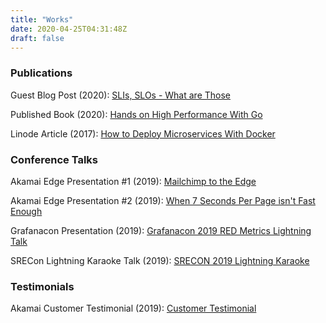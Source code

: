 ```yaml
---
title: "Works"
date: 2020-04-25T04:31:48Z
draft: false
---
```


### Publications

Guest Blog Post (2020): [SLIs, SLOs - What are Those](https://www.deliver-better.com/post/introduction-to-site-reliability-engineering-slis-slos-what-are-those)

Published Book (2020): [Hands on High Performance With Go](https://www.amazon.com/Hands-High-Performance-performance-applications-ebook/dp/B08576P94D)
  
Linode Article (2017): [How to Deploy Microservices With Docker](https://www.linode.com/docs/applications/containers/deploying-microservices-with-docker/)


  
### Conference Talks

Akamai Edge Presentation #1 (2019): [Mailchimp to the Edge](https://www.slideshare.net/BobStrecansky/mailchimp-to-the-edge-establishing-akamai-best-practices-at-mailchimp)

Akamai Edge Presentation #2 (2019): [When 7 Seconds Per Page isn't Fast Enough](https://www.slideshare.net/BobStrecansky/when-7-seconds-per-page-isnt-fast-enough-developer-focus-on-akamai-tooling)

Grafanacon Presentation (2019): [Grafanacon 2019 RED Metrics Lightning Talk](pdf/GrafanaCon-2019-RED-Metrics-Lightning-Talk.pdf)

SRECon Lightning Karaoke Talk (2019): [SRECON 2019 Lightning Karaoke](https://youtu.be/bQ62qI9IPP8?t=3762)

### Testimonials

Akamai Customer Testimonial (2019): [Customer Testimonial](https://www.akamai.com/us/en/our-customers/customer-stories-mailchimp.jsp)
